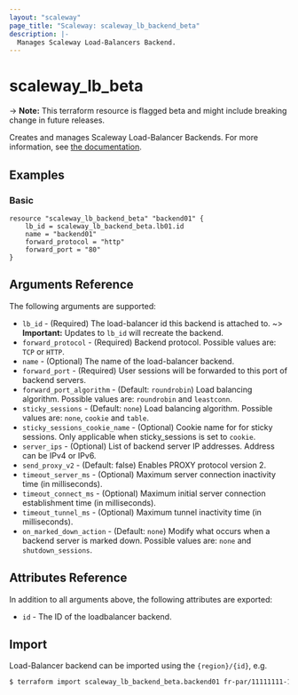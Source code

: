 ```yaml
---
layout: "scaleway"
page_title: "Scaleway: scaleway_lb_backend_beta"
description: |-
  Manages Scaleway Load-Balancers Backend.
---
```


# scaleway_lb_beta

-> **Note:** This terraform resource is flagged beta and might include breaking change in future releases.

Creates and manages Scaleway Load-Balancer Backends. For more information, see [the documentation](https://developers.scaleway.com/en/products/lb/api).

## Examples
    
### Basic

```hcl
resource "scaleway_lb_backend_beta" "backend01" {
    lb_id = scaleway_lb_backend_beta.lb01.id
    name = "backend01"
    forward_protocol = "http"
    forward_port = "80"
}
```

## Arguments Reference

The following arguments are supported:

- `lb_id`                       - (Required) The load-balancer id this backend is attached to.
~> **Important:** Updates to `lb_id` will recreate the backend.
- `forward_protocol`            - (Required) Backend protocol. Possible values are: `TCP` or `HTTP`.
- `name`                        - (Optional) The name of the load-balancer backend.
- `forward_port`                - (Required) User sessions will be forwarded to this port of backend servers.
- `forward_port_algorithm`      - (Default: `roundrobin`) Load balancing algorithm. Possible values are: `roundrobin` and `leastconn`.
- `sticky_sessions`             - (Default: `none`)  Load balancing algorithm. Possible values are: `none`, `cookie` and `table`.
- `sticky_sessions_cookie_name` - (Optional) Cookie name for for sticky sessions. Only applicable when sticky_sessions is set to `cookie`.
- `server_ips`                  - (Optional) List of backend server IP addresses. Address can be IPv4 or IPv6.  
- `send_proxy_v2`               - (Default: false) Enables PROXY protocol version 2.
- `timeout_server_ms`           - (Optional) Maximum server connection inactivity time (in milliseconds).
- `timeout_connect_ms`          - (Optional) Maximum initial server connection establishment time (in milliseconds).
- `timeout_tunnel_ms`           - (Optional) Maximum tunnel inactivity time (in milliseconds).
- `on_marked_down_action`       - (Default: `none`) Modify what occurs when a backend server is marked down. Possible values are: `none` and `shutdown_sessions`.


## Attributes Reference

In addition to all arguments above, the following attributes are exported:

- `id` - The ID of the loadbalancer backend.


## Import

Load-Balancer backend can be imported using the `{region}/{id}`, e.g.

```bash
$ terraform import scaleway_lb_backend_beta.backend01 fr-par/11111111-1111-1111-1111-111111111111
```
